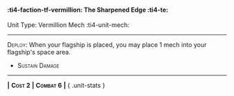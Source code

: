 #### :ti4-faction-tf-vermillion: **The Sharpened Edge** :ti4-te:

Unit Type: Vermillion Mech :ti4-unit-mech: 

---

<span style="font-variant:small-caps;">Deploy</span>: When your flagship is placed, you may place 1 mech into your flagship's space area.

* <span style="font-variant:small-caps;">Sustain Damage</span> 

---

__|__ <span style="font-variant:small-caps;white-space: nowrap;">**Cost 2**</span> __|__ <span style="font-variant:small-caps;white-space: nowrap;">**Combat 6**</span> __|__
{ .unit-stats }
